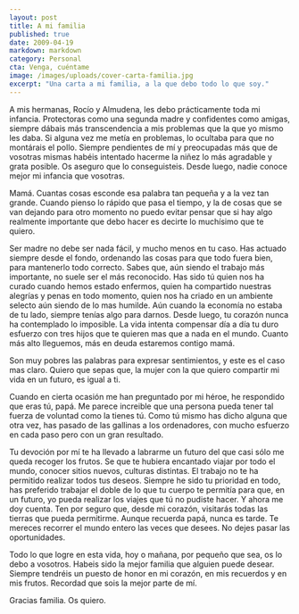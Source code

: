 ```yaml
---
layout: post
title: A mi familia
published: true
date: 2009-04-19
markdown: markdown
category: Personal
cta: Venga, cuéntame
image: /images/uploads/cover-carta-familia.jpg
excerpt: "Una carta a mi familia, a la que debo todo lo que soy."
---
```


A mis hermanas, Rocío y Almudena, les debo prácticamente toda mi infancia. Protectoras como una segunda madre y
confidentes como amigas, siempre dábais más transcendencia a mis problemas que la que yo mismo les daba. Si alguna vez
me metía en problemas, lo ocultaba para que no montárais el pollo. Siempre pendientes de mí y preocupadas más que de
vosotras mismas habéis intentado hacerme la niñez lo más agradable y grata posible. Os aseguro que lo conseguisteis.
Desde luego, nadie conoce mejor mi infancia que vosotras.

Mamá. Cuantas cosas esconde esa palabra tan pequeña y a la vez tan grande. Cuando pienso lo rápido que pasa el tiempo, y
la de cosas que se van dejando para otro momento no puedo evitar pensar que si hay algo realmente importante que debo
hacer es decirte lo muchísimo que te quiero.

Ser madre no debe ser nada fácil, y mucho menos en tu caso. Has actuado siempre desde el fondo, ordenando las cosas para
que todo fuera bien, para mantenerlo todo correcto. Sabes que, aún siendo el trabajo más importante, no suele ser el más
reconocido. Has sido tú quien nos ha curado cuando hemos estado enfermos, quien ha compartido nuestras alegrías y penas
en todo momento, quien nos ha criado en un ambiente selecto aún siendo de lo mas humilde. Aún cuando la economía no
estaba de tu lado, siempre tenías algo para darnos. Desde luego, tu corazón nunca ha contemplado lo imposible. La vida
intenta compensar día a día tu duro esfuerzo con tres hijos que te quieren mas que a nada en el mundo. Cuanto más alto
lleguemos, más en deuda estaremos contigo mamá.

Son muy pobres las palabras para expresar sentimientos, y este es el caso mas claro. Quiero que sepas que, la mujer con
la que quiero compartir mi vida en un futuro, es igual a ti.

Cuando en cierta ocasión me han preguntado por mi héroe, he respondido que eras tú, papá. Me parece increible que una
persona pueda tener tal fuerza de voluntad como la tienes tú. Como tú mismo has dicho alguna que otra vez, has pasado de
las gallinas a los ordenadores, con mucho esfuerzo en cada paso pero con un gran resultado.

Tu devoción por mí te ha llevado a labrarme un futuro del que casi sólo me queda recoger los frutos. Se que te hubiera
encantado viajar por todo el mundo, conocer sitios nuevos, culturas distintas. El trabajo no te ha permitido realizar
todos tus deseos. Siempre he sido tu prioridad en todo, has preferido trabajar el doble de lo que tu cuerpo te permitía
para que, en un futuro, yo pueda realizar los viajes que tú no pudiste hacer. Y ahora me doy cuenta. Ten por seguro que,
desde mi corazón, visitarás todas las tierras que pueda permitirme. Aunque recuerda papá, nunca es tarde. Te mereces
recorrer el mundo entero las veces que desees. No dejes pasar las oportunidades.

Todo lo que logre en esta vida, hoy o mañana, por pequeño que sea, os lo debo a vosotros. Habeis sido la mejor familia
que alguien puede desear. Siempre tendréis un puesto de honor en mi corazón, en mis recuerdos y en mis frutos. Recordad
que sois la mejor parte de mí.

Gracias familia. Os quiero.
